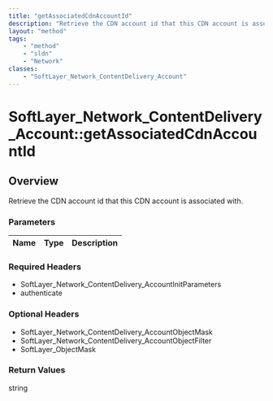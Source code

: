 ```yaml
---
title: "getAssociatedCdnAccountId"
description: "Retrieve the CDN account id that this CDN account is associated with."
layout: "method"
tags:
    - "method"
    - "sldn"
    - "Network"
classes:
    - "SoftLayer_Network_ContentDelivery_Account"
---
```

# SoftLayer_Network_ContentDelivery_Account::getAssociatedCdnAccountId
## Overview 
Retrieve the CDN account id that this CDN account is associated with.

### Parameters 
|Name | Type | Description |
| --- | --- | --- |


### Required Headers
* SoftLayer_Network_ContentDelivery_AccountInitParameters
* authenticate

### Optional Headers
* SoftLayer_Network_ContentDelivery_AccountObjectMask
* SoftLayer_Network_ContentDelivery_AccountObjectFilter
* SoftLayer_ObjectMask

### Return Values
string

